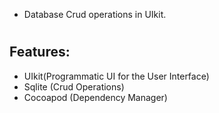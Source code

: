 - Database Crud operations in UIkit.
#
## Features:
 - UIkit(Programmatic UI for the User Interface)
 - Sqlite (Crud Operations)
 - Cocoapod (Dependency Manager)
#
